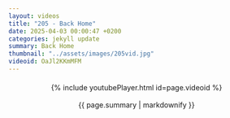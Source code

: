 ```yaml
---
layout: videos
title: "205 - Back Home"
date: 2025-04-03 00:00:47 +0200
categories: jekyll update
summary: Back Home
thumbnail: "../assets/images/205vid.jpg"
videoid: OaJl2KKmMFM
---
```


<div style="text-align: center; margin-top: 20px;">
  {% include youtubePlayer.html id=page.videoid %}
  <p style="margin-top: 15px; font-size: 1.2em; color: #333;">
    <p>{{ page.summary | markdownify }}</p>
  </p>
</div>
